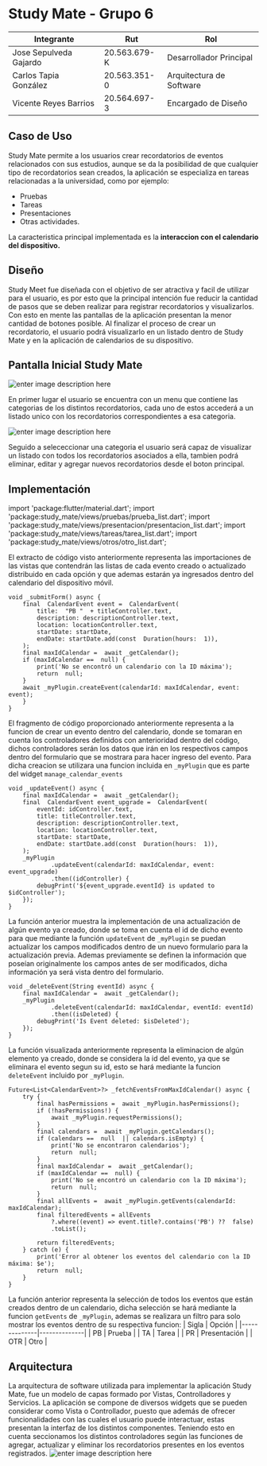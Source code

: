 # Study Mate - Grupo 6

|Integrante| Rut | Rol
|--|--|--|
| Jose Sepulveda Gajardo | 20.563.679-K |Desarrollador Principal|
| Carlos Tapia González | 20.563.351-0 |Arquitectura de Software|
| Vicente Reyes Barrios | 20.564.697-3 |Encargado de Diseño|

 
## Caso de Uso

Study Mate permite a los usuarios crear recordatorios de eventos relacionados con sus estudios, aunque se da la posibilidad de que cualquier tipo de recordatorios sean creados, la aplicación se especializa en tareas relacionadas a la universidad, como por ejemplo: 
 - Pruebas
 - Tareas
 - Presentaciones
 - Otras actividades.
 
La caracteristica principal implementada es la **interaccion con el calendario del dispositivo.**

## Diseño
Study Meet fue diseñada con el objetivo de ser atractiva y facil de utilizar para el usuario, es por esto que la principal intención fue reducir la cantidad de pasos que se deben realizar para registrar recordatorios y visualizarlos.  Con esto en mente las pantallas de la aplicación presentan la menor cantidad de botones posible. Al finalizar el proceso de crear un recordatorio, el usuario podrá visualizarlo en un listado dentro de Study Mate y en la aplicación de calendarios de su dispositivo.

## Pantalla Inicial Study Mate
![enter image description here](https://i.imgur.com/ZVaYwE7.png?1)

En primer lugar el usuario se encuentra con un menu que contiene las categorias de los distintos recordatorios, cada uno de estos accederá a un listado unico con los recordatorios correspondientes a esa categoria.

![enter image description here](https://i.imgur.com/lclA1Hx.png?3)

Seguido a selececcionar una categoria el usuario será capaz de visualizar un listado con todos los recordatorios asociados a ella, tambien podrá eliminar, editar y agregar nuevos recordatorios desde el boton principal.

## Implementación

 import  'package:flutter/material.dart';
    import  'package:study_mate/views/pruebas/prueba_list.dart';
    import  'package:study_mate/views/presentacion/presentacion_list.dart';
    import  'package:study_mate/views/tareas/tarea_list.dart';
    import  'package:study_mate/views/otros/otro_list.dart';

El extracto de código visto anteriormente representa las    importaciones de las vistas que contendrán las listas de cada evento    creado o actualizado distribuido en cada opción y que ademas estarán    ya ingresados dentro del calendario del dispositivo móvil.

    void _submitForm() async {
	    final  CalendarEvent event =  CalendarEvent(
		    title:  "PB "  + titleController.text,
		    description: descriptionController.text,
		    location: locationController.text,
		    startDate: startDate,
		    endDate: startDate.add(const  Duration(hours:  1)),
	    );
	    final maxIdCalendar =  await _getCalendar();
	    if (maxIdCalendar ==  null) {
		    print('No se encontró un calendario con la ID máxima');
		    return  null;
	    }	    
	    await _myPlugin.createEvent(calendarId: maxIdCalendar, event: event);
	    }
    }
    
El fragmento de código proporcionado anteriormente representa a la funcion de crear un evento dentro del calendario, donde se tomaran en cuenta los controladores definidos con anterioridad dentro del código, dichos controladores serán los datos que irán en los respectivos campos dentro del formulario que se mostrara para hacer ingreso del evento. Para dicha creacion se utilizara una funcion incluida en `_myPlugin` que es parte del widget `manage_calendar_events`

    void _updateEvent() async {    
	    final maxIdCalendar =  await _getCalendar();    
	    final  CalendarEvent event_upgrade =  CalendarEvent(    
		    eventId: idController.text,    
		    title: titleController.text,    
		    description: descriptionController.text,    
		    location: locationController.text,    
		    startDate: startDate,
		    endDate: startDate.add(const  Duration(hours:  1)),    
	    );    
	    _myPlugin    
			    .updateEvent(calendarId: maxIdCalendar, event: event_upgrade)    
			    .then((idController) {
		    debugPrint('${event_upgrade.eventId} is updated to $idController');
	    });
    }
    
La función anterior muestra la implementación de una actualización de algún evento ya creado, donde se toma en cuenta el id de dicho evento para que mediante la función `updateEvent` de `_myPlugin` se puedan actualizar los campos modificados dentro de un nuevo formulario para la actualización previa. Ademas previamente se definen la información que poseían originalmente los campos antes de ser modificados, dicha información ya será vista dentro del formulario.

    void _deleteEvent(String eventId) async {    
	    final maxIdCalendar =  await _getCalendar();    
	    _myPlugin    
			    .deleteEvent(calendarId: maxIdCalendar, eventId: eventId)    
			    .then((isDeleted) {    
		    debugPrint('Is Event deleted: $isDeleted');    
	    });    
    }
La función visualizada anteriormente representa la eliminacion de algún elemento ya creado, donde se considera la id del evento, ya que se eliminara el evento segun su id, esto se hará mediante la funcion `deleteEvent` incluido por `_myPlugin`.

    Future<List<CalendarEvent>?> _fetchEventsFromMaxIdCalendar() async {    
	    try {    
		    final hasPermissions =  await _myPlugin.hasPermissions();    
		    if (!hasPermissions!) {    
			    await _myPlugin.requestPermissions();    
		    }    
		    final calendars =  await _myPlugin.getCalendars();    
		    if (calendars ==  null  || calendars.isEmpty) {    
			    print('No se encontraron calendarios');    
			    return  null;    
		    }    
		    final maxIdCalendar =  await _getCalendar();    
		    if (maxIdCalendar ==  null) {    
			    print('No se encontró un calendario con la ID máxima');    
			    return  null;    
		    }    
		    final allEvents =  await _myPlugin.getEvents(calendarId: maxIdCalendar);    
		    final filteredEvents = allEvents    
			    ?.where((event) => event.title?.contains('PB') ??  false)    
			    .toList();
	              
		    return filteredEvents;    
	    } catch (e) {    
		    print('Error al obtener los eventos del calendario con la ID máxima: $e');    
		    return  null;    
	    }    
    }
La función anterior representa la selección de todos los eventos que están creados dentro de un calendario, dicha selección se hará mediante la funcion `getEvents` de `_myPlugin`, ademas se realizara un filtro para solo mostrar los eventos dentro de su respectiva funcion:
| Sigla | Opción | 
|--------------|--------------|
| PB | Prueba | 
| TA | Tarea | 
| PR | Presentación | 
| OTR | Otro |

## Arquitectura

La arquitectura de software utilizada para implementar la aplicación Study Mate, fue un modelo de capas formado por Vistas, Controlladores y Servicios. 
La aplicación se compone de diversos widgets que se pueden considerar como Vista o Controllador, puesto que además de ofrecer funcionalidades con las cuales el usuario puede interactuar, estas presentan la interfaz de los distintos componentes. Teniendo esto en cuenta seccionamos los distintos controladores según las funciones de agregar, actualizar y eliminar los recordatorios presentes en los eventos registrados. 
![enter image description here](https://i.imgur.com/47sMeZn.png)

